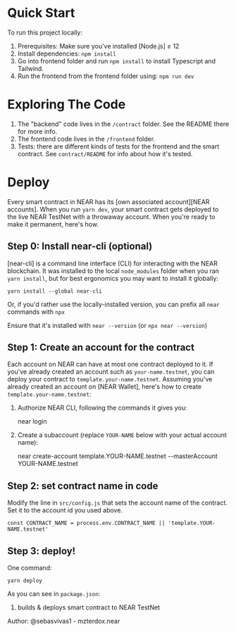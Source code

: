 Quick Start
===========

To run this project locally:

1. Prerequisites: Make sure you've installed [Node.js] ≥ 12
2. Install dependencies: `npm install`
3. Go into frontend folder and run `npm install` to install Typescript and Tailwind.
4. Run the frontend from the frontend folder using: `npm run dev`

Exploring The Code
==================

1. The "backend" code lives in the `/contract` folder. See the README there for
   more info.
2. The frontend code lives in the `/frontend` folder.
3. Tests: there are different kinds of tests for the frontend and the smart
   contract. See `contract/README` for info about how it's tested.


Deploy
======

Every smart contract in NEAR has its [own associated account][NEAR accounts]. When you run `yarn dev`, your smart contract gets deployed to the live NEAR TestNet with a throwaway account. When you're ready to make it permanent, here's how.


Step 0: Install near-cli (optional)
-------------------------------------

[near-cli] is a command line interface (CLI) for interacting with the NEAR blockchain. It was installed to the local `node_modules` folder when you ran `yarn install`, but for best ergonomics you may want to install it globally:

    yarn install --global near-cli

Or, if you'd rather use the locally-installed version, you can prefix all `near` commands with `npx`

Ensure that it's installed with `near --version` (or `npx near --version`)


Step 1: Create an account for the contract
------------------------------------------

Each account on NEAR can have at most one contract deployed to it. If you've already created an account such as `your-name.testnet`, you can deploy your contract to `template.your-name.testnet`. Assuming you've already created an account on [NEAR Wallet], here's how to create `template.your-name.testnet`:

1. Authorize NEAR CLI, following the commands it gives you:

      near login

2. Create a subaccount (replace `YOUR-NAME` below with your actual account name):

      near create-account template.YOUR-NAME.testnet --masterAccount YOUR-NAME.testnet


Step 2: set contract name in code
---------------------------------

Modify the line in `src/config.js` that sets the account name of the contract. Set it to the account id you used above.

    const CONTRACT_NAME = process.env.CONTRACT_NAME || 'template.YOUR-NAME.testnet'


Step 3: deploy!
---------------

One command:

    yarn deploy

As you can see in `package.json`:

1. builds & deploys smart contract to NEAR TestNet

Author:
@sebasvivas1 - mzterdox.near
